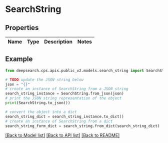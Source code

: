 # SearchString


## Properties

Name | Type | Description | Notes
------------ | ------------- | ------------- | -------------

## Example

```python
from deepsearch.cps.apis.public_v2.models.search_string import SearchString

# TODO update the JSON string below
json = "{}"
# create an instance of SearchString from a JSON string
search_string_instance = SearchString.from_json(json)
# print the JSON string representation of the object
print(SearchString.to_json())

# convert the object into a dict
search_string_dict = search_string_instance.to_dict()
# create an instance of SearchString from a dict
search_string_form_dict = search_string.from_dict(search_string_dict)
```
[[Back to Model list]](../README.md#documentation-for-models) [[Back to API list]](../README.md#documentation-for-api-endpoints) [[Back to README]](../README.md)


